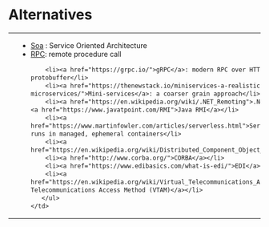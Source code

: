 # Alternatives

<table style="border:0">
  <tr style="border:0">
    <td style="border:0">
      <img src="./media/Alternatives.png"/>
    </td>
    <td style="border:0">
      <ul>
        <li>
          <a  href="https://www.opengroup.org/membership/work-groups/service-oriented-architecture-soa/soa">Soa</a>
          : Service Oriented Architecture
        </li>
        <li>
          <a  href="https://www.geeksforgeeks.org/operating-system-remote-procedure-call-rpc/">RPC</a>: remote procedure call
        </li>

        <li><a href="https://grpc.io/">gRPC</a>: modern RPC over HTTP/2 with protobuffer</li>
        <li><a href="https://thenewstack.io/miniservices-a-realistic-alternative-to-microservices/">Mini-services</a>: a coarser grain approach</li>
        <li><a href="https://en.wikipedia.org/wiki/.NET_Remoting">.Net Remoting</a> and <a href="https://www.javatpoint.com/RMI">Java RMI</a></li>
        <li><a href="https://www.martinfowler.com/articles/serverless.html">Serverless</a>: code runs in managed, ephemeral containers</li>
        <li><a href="https://en.wikipedia.org/wiki/Distributed_Component_Object_Model">DCOM</a></li>
        <li><a href="http://www.corba.org/">CORBA</a></li>
        <li><a href="https://www.edibasics.com/what-is-edi/">EDI</a></li>
        <li><a href="https://en.wikipedia.org/wiki/Virtual_Telecommunications_Access_Method">Virtual Telecommunications Access Method (VTAM)</a></li>
       </ul>
    </td>
  </tr>
</table>

 